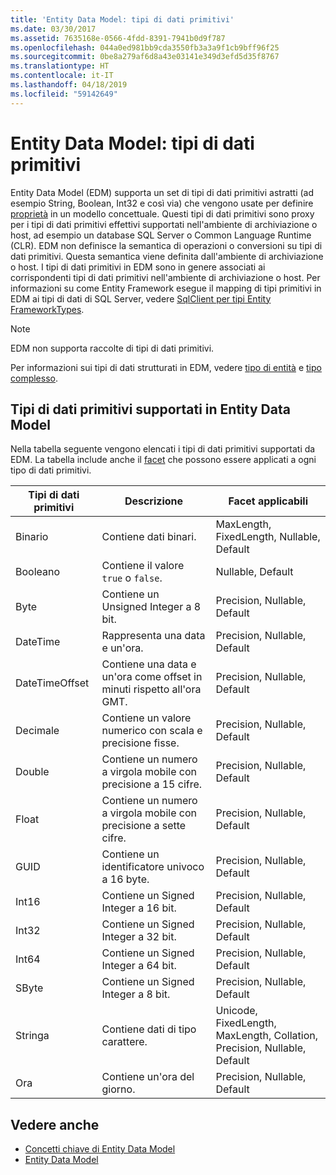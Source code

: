 ```yaml
---
title: 'Entity Data Model: tipi di dati primitivi'
ms.date: 03/30/2017
ms.assetid: 7635168e-0566-4fdd-8391-7941b0d9f787
ms.openlocfilehash: 044a0ed981bb9cda3550fb3a3a9f1cb9bff96f25
ms.sourcegitcommit: 0be8a279af6d8a43e03141e349d3efd5d35f8767
ms.translationtype: HT
ms.contentlocale: it-IT
ms.lasthandoff: 04/18/2019
ms.locfileid: "59142649"
---
```

# <a name="entity-data-model-primitive-data-types"></a>Entity Data Model: tipi di dati primitivi
Entity Data Model (EDM) supporta un set di tipi di dati primitivi astratti (ad esempio String, Boolean, Int32 e così via) che vengono usate per definire [proprietà](../../../../docs/framework/data/adonet/property.md) in un modello concettuale. Questi tipi di dati primitivi sono proxy per i tipi di dati primitivi effettivi supportati nell'ambiente di archiviazione o host, ad esempio un database SQL Server o Common Language Runtime (CLR). EDM non definisce la semantica di operazioni o conversioni su tipi di dati primitivi. Questa semantica viene definita dall'ambiente di archiviazione o host. I tipi di dati primitivi in EDM sono in genere associati ai corrispondenti tipi di dati primitivi nell'ambiente di archiviazione o host. Per informazioni su come Entity Framework esegue il mapping di tipi primitivi in EDM ai tipi di dati di SQL Server, vedere [SqlClient per tipi Entity FrameworkTypes](../../../../docs/framework/data/adonet/ef/sqlclient-for-ef-types.md).  
  
> [!NOTE]
>  EDM non supporta raccolte di tipi di dati primitivi.  
  
 Per informazioni sui tipi di dati strutturati in EDM, vedere [tipo di entità](../../../../docs/framework/data/adonet/entity-type.md) e [tipo complesso](../../../../docs/framework/data/adonet/complex-type.md).  
  
## <a name="primitive-data-types-supported-in-the-entity-data-model"></a>Tipi di dati primitivi supportati in Entity Data Model  
 Nella tabella seguente vengono elencati i tipi di dati primitivi supportati da EDM. La tabella include anche il [facet](../../../../docs/framework/data/adonet/facet.md) che possono essere applicati a ogni tipo di dati primitivi.  
  
|Tipi di dati primitivi|Descrizione|Facet applicabili|  
|-------------------------|-----------------|-----------------------|  
|Binario|Contiene dati binari.|MaxLength, FixedLength, Nullable, Default|  
|Booleano|Contiene il valore `true` o `false`.|Nullable, Default|  
|Byte|Contiene un Unsigned Integer a 8 bit.|Precision, Nullable, Default|  
|DateTime|Rappresenta una data e un'ora.|Precision, Nullable, Default|  
|DateTimeOffset|Contiene una data e un'ora come offset in minuti rispetto all'ora GMT.|Precision, Nullable, Default|  
|Decimale|Contiene un valore numerico con scala e precisione fisse.|Precision, Nullable, Default|  
|Double|Contiene un numero a virgola mobile con precisione a 15 cifre.|Precision, Nullable, Default|  
|Float|Contiene un numero a virgola mobile con precisione a sette cifre.|Precision, Nullable, Default|  
|GUID|Contiene un identificatore univoco a 16 byte.|Precision, Nullable, Default|  
|Int16|Contiene un Signed Integer a 16 bit.|Precision, Nullable, Default|  
|Int32|Contiene un Signed Integer a 32 bit.|Precision, Nullable, Default|  
|Int64|Contiene un Signed Integer a 64 bit.|Precision, Nullable, Default|  
|SByte|Contiene un Signed Integer a 8 bit.|Precision, Nullable, Default|  
|Stringa|Contiene dati di tipo carattere.|Unicode, FixedLength, MaxLength, Collation, Precision, Nullable, Default|  
|Ora|Contiene un'ora del giorno.|Precision, Nullable, Default|  
  
## <a name="see-also"></a>Vedere anche

- [Concetti chiave di Entity Data Model](../../../../docs/framework/data/adonet/entity-data-model-key-concepts.md)
- [Entity Data Model](../../../../docs/framework/data/adonet/entity-data-model.md)
